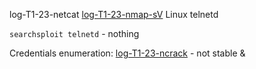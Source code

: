 log-T1-23-netcat
[log-T1-23-nmap-sV](log-T1-23-nmap-sV.md)
Linux telnetd

`searchsploit telnetd` - nothing

Credentials enumeration:
[log-T1-23-ncrack](log-T1-23-ncrack.md) - not stable & 